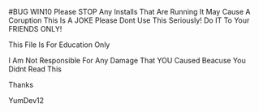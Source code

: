 #BUG WIN10
Please STOP Any Installs That Are Running It May Cause A Coruption 
This Is A JOKE Please Dont Use This Seriously! Do IT To Your FRIENDS ONLY!

This File Is For Education Only

I Am Not Responsible For Any Damage That YOU Caused Beacuse You Didnt Read This 

Thanks 

YumDev12